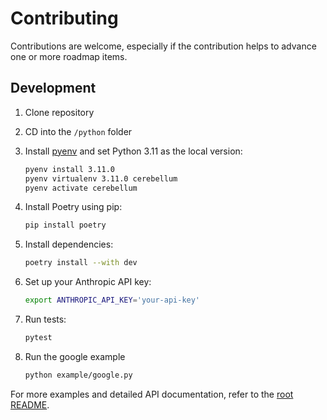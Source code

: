 # Contributing

Contributions are welcome, especially if the contribution helps to advance one or more roadmap items.

## Development

1. Clone repository

2. CD into the `/python` folder

3. Install [pyenv](https://github.com/pyenv/pyenv?tab=readme-ov-file#getting-pyenv) and set Python 3.11 as the local version:
   ```bash
   pyenv install 3.11.0
   pyenv virtualenv 3.11.0 cerebellum
   pyenv activate cerebellum
   ```

4. Install Poetry using pip:
   ```bash
   pip install poetry
   ```

5. Install dependencies:
   ```bash
   poetry install --with dev
   ```

6. Set up your Anthropic API key:
   ```bash
   export ANTHROPIC_API_KEY='your-api-key'

7. Run tests:
   ```bash
   pytest
   ```

7. Run the google example
   ```bash
   python example/google.py
   ```

For more examples and detailed API documentation, refer to the [root README](../README.md).
